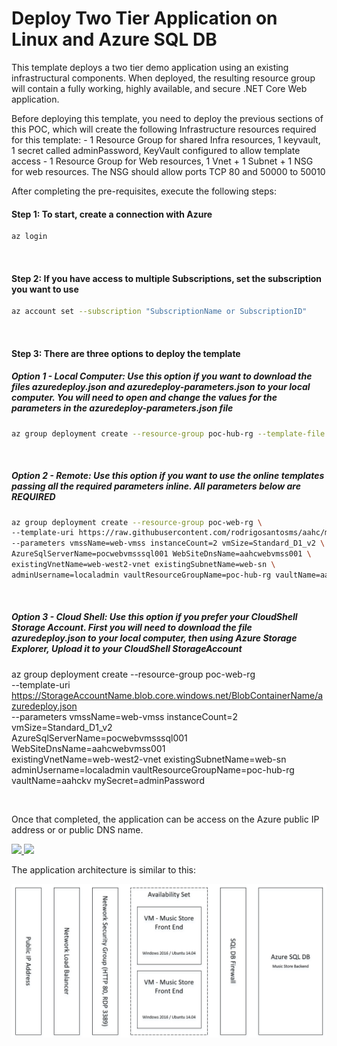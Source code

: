 # Deploy Two Tier Application on Linux and Azure SQL DB

This template deploys a two tier demo application using an existing infrastructural components. When deployed, the resulting resource group will contain a fully working, highly available, and secure .NET Core Web application. 

Before deploying this template, you need to deploy the previous sections of this POC, which will create the following Infrastructure resources required for this template:
    - 1 Resource Group for shared Infra resources, 1 keyvault, 1 secret called adminPassword, KeyVault configured to allow template access
    - 1 Resource Group for Web resources, 1 Vnet + 1 Subnet + 1 NSG for web resources. The NSG should allow ports TCP 80 and 50000 to 50010

After completing the pre-requisites, execute the following steps:

#### Step 1: To start, create a connection with Azure

```bash
az login
```

<br>

#### Step 2: If you have access to multiple Subscriptions, set the subscription you want to use

```bash
az account set --subscription "SubscriptionName or SubscriptionID"
```

<br>

#### Step 3: There are three options to deploy the template

##### Option 1 - Local Computer: Use this option if you want to download the files azuredeploy.json and azuredeploy-parameters.json to your local computer. You will need to open and change the values for the parameters in the azuredeploy-parameters.json file

```bash
az group deployment create --resource-group poc-hub-rg --template-file azuredeploy.json --parameters @azuredeploy-parameters.json
```

<br>

##### Option 2 - Remote: Use this option if you want to use the online templates passing all the required parameters inline. All parameters below are REQUIRED

```bash
az group deployment create --resource-group poc-web-rg \
--template-uri https://raw.githubusercontent.com/rodrigosantosms/aahc/master/2-poc/2-1-maintrack/templates/vmscaleset/azuredeploy.json \
--parameters vmssName=web-vmss instanceCount=2 vmSize=Standard_D1_v2 \
AzureSqlServerName=pocwebvmsssql001 WebSiteDnsName=aahcwebvmss001 \
existingVnetName=web-west2-vnet existingSubnetName=web-sn \
adminUsername=localadmin vaultResourceGroupName=poc-hub-rg vaultName=aahckv mySecret=adminPassword
```

<br>

##### Option 3 - Cloud Shell: Use this option if you prefer your CloudShell Storage Account. First you will need to download the file azuredeploy.json to your local computer, then using Azure Storage Explorer, Upload it to your CloudShell StorageAccount

az group deployment create --resource-group poc-web-rg \
--template-uri https://StorageAccountName.blob.core.windows.net/BlobContainerName/azuredeploy.json \
--parameters vmssName=web-vmss instanceCount=2 vmSize=Standard_D1_v2 \
AzureSqlServerName=pocwebvmsssql001 WebSiteDnsName=aahcwebvmss001 \
existingVnetName=web-west2-vnet existingSubnetName=web-sn \
adminUsername=localadmin vaultResourceGroupName=poc-hub-rg vaultName=aahckv mySecret=adminPassword

<br>

Once that completed, the application can be access on the Azure public IP address or or public DNS name.

<a href="https://portal.azure.com/#create/Microsoft.Template/uri/https://raw.githubusercontent.com/rodrigosantosms/aahc/master/2-poc/2-1-maintrack/templates/vmscaleset/azuredeploy.json" target="_blank">
    <img src="http://azuredeploy.net/deploybutton.png"/>
</a>
<a href="http://armviz.io/#/?load=https://raw.githubusercontent.com/rodrigosantosms/aahc/master/2-poc/2-1-maintrack/templates/vmscaleset/azuredeploy.json" target="_blank">
<img src="http://armviz.io/visualizebutton.png"/>
</a>

The application architecture is similar to this:

![](./images/architecture.png)

